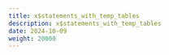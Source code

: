 ```yaml
---
title: x$statements_with_temp_tables
description: x$statements_with_temp_tables
date: 2024-10-09
weight: 20000
---
```

<style>
th, td {
  border: 1px solid rgb(190, 190, 190);
}
</style>
